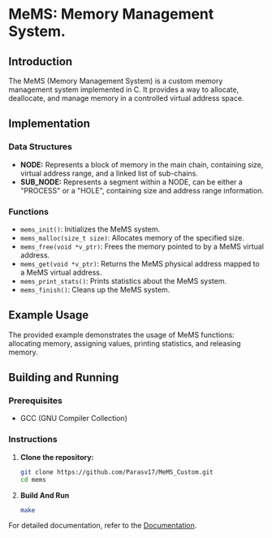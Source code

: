 # MeMS: Memory Management System.

## Introduction
The MeMS (Memory Management System) is a custom memory management system implemented in C. It provides a way to allocate, deallocate, and manage memory in a controlled virtual address space.

## Implementation
### Data Structures
- **NODE:** Represents a block of memory in the main chain, containing size, virtual address range, and a linked list of sub-chains.
- **SUB_NODE:** Represents a segment within a NODE, can be either a "PROCESS" or a "HOLE", containing size and address range information.

### Functions
- `mems_init()`: Initializes the MeMS system.
- `mems_malloc(size_t size)`: Allocates memory of the specified size.
- `mems_free(void *v_ptr)`: Frees the memory pointed to by a MeMS virtual address.
- `mems_get(void *v_ptr)`: Returns the MeMS physical address mapped to a MeMS virtual address.
- `mems_print_stats()`: Prints statistics about the MeMS system.
- `mems_finish()`: Cleans up the MeMS system.

## Example Usage
The provided example demonstrates the usage of MeMS functions: allocating memory, assigning values, printing statistics, and releasing memory.

## Building and Running
### Prerequisites
- GCC (GNU Compiler Collection)

### Instructions
1. **Clone the repository:**
   ```bash
   git clone https://github.com/Parasv17/MeMS_Custom.git
   cd mems
2. **Build And Run**
     ```bash
     make

For detailed documentation, refer to the [Documentation](https://docs.google.com/document/d/1Gs9kC3187lLrinvK1SueTc8dHCJ0QP43eRlrCRlXiCY/edit#heading=h.gixz2pyjqud).




